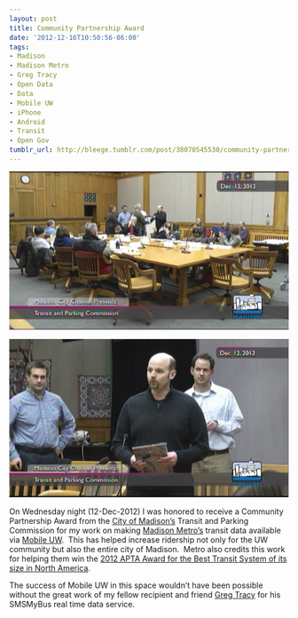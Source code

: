 ```yaml
---
layout: post
title: Community Partnership Award
date: '2012-12-16T10:50:56-06:00'
tags:
- Madison
- Madison Metro
- Greg Tracy
- Open Data
- Data
- Mobile UW
- iPhone
- Android
- Transit
- Open Gov
tumblr_url: http://bleege.tumblr.com/post/38070545530/community-partnership-award-on-wednesday-night
---
```


![](/tumblr_files/tumblr_mf4usw0Oq91rsjbmgo1_1280.png)

![](/tumblr_files/tumblr_mf4usw0Oq91rsjbmgo2_1280.png)

On Wednesday night (12-Dec-2012) I was honored to receive a Community Partnership Award from the [City of Madison’s](http://www.cityofmadison.com/) Transit and Parking Commission for my work on making [Madison Metro’s](http://www.cityofmadison.com/metro/) transit data available via [Mobile UW](http://mobile.wisc.edu).  This has helped increase ridership not only for the UW community but also the entire city of Madison.  Metro also credits this work for helping them win the [2012 APTA Award for the Best Transit System of its size in North America](http://www.cityofmadison.com/metro/award/index.cfm).

The success of Mobile UW in this space wouldn’t have been possible without the great work of my fellow recipient and friend [Greg Tracy](http://twitter.com/gregtracy) for his SMSMyBus real time data service.
